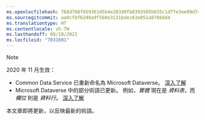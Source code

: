 ```yaml
---
ms.openlocfilehash: 768d708f659363d5b4e283d9fb0393505b035c1d7fe3ee09d74ea17eab87a8f0
ms.sourcegitcommit: aa0cfbf6240a9f560e3131bdec63e051a8786dd4
ms.translationtype: HT
ms.contentlocale: zh-TW
ms.lasthandoff: 08/10/2021
ms.locfileid: "7031601"
---
```

> [!NOTE]
> 2020 年 11 月生效：
> - Common Data Service 已重新命名為 Microsoft Dataverse。 [深入了解](https://aka.ms/PAuAppBlog)
> - Microsoft Dataverse 中的部分術語已更新。 例如，*實體* 現在是 *資料表*，而 *欄位* 則是 *資料行*。 [深入了解](/powerapps/maker/data-platform/data-platform-intro)
>
> 本文章即將更新，以反映最新的術語。